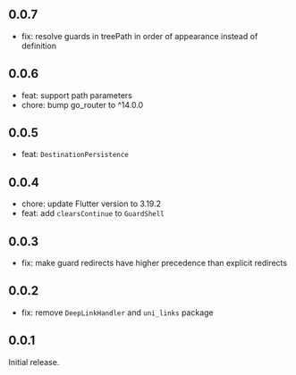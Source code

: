 ## 0.0.7

- fix: resolve guards in treePath in order of appearance instead of definition

## 0.0.6

- feat: support path parameters
- chore: bump go_router to ^14.0.0

## 0.0.5

- feat: `DestinationPersistence`

## 0.0.4

- chore: update Flutter version to 3.19.2
- feat: add `clearsContinue` to `GuardShell`

## 0.0.3

- fix: make guard redirects have higher precedence than explicit redirects

## 0.0.2

- fix: remove `DeepLinkHandler` and `uni_links` package

## 0.0.1

Initial release.
